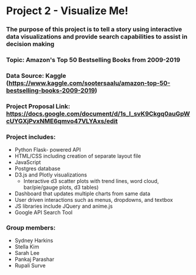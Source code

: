 # Project 2 - Visualize Me!

### The purpose of this project is to tell a story using interactive data visualizations and provide search capabilities to assist in decision making  
### Topic: Amazon's Top 50 Bestselling Books from 2009-2019
### Data Source: Kaggle (https://www.kaggle.com/sootersaalu/amazon-top-50-bestselling-books-2009-2019)
### Project Proposal Link: https://docs.google.com/document/d/1s_l_svK9Ckgq0auGpWcUYGXjPvxNME6qmvo47VLYAxs/edit

### Project includes:
  * Python Flask- powered API
  * HTML/CSS including creation of separate layout file
  * JavaScript
  * Postgres database 
  * D3.js and Plotly visualizations 
    * Interactive d3 scatter plots with trend lines, word cloud, bar/pie/gauge plots, d3 tables)
  * Dashboard that updates multiple charts from same data
  * User driven interactions such as menus, dropdowns, and textbox
  * JS libraries include JQuery and anime.js 
  * Google API Search Tool 
  
### Group members:
  * Sydney Harkins
  * Stella Kim
  * Sarah Lee
  * Pankaj Parashar
  * Rupali Surve
